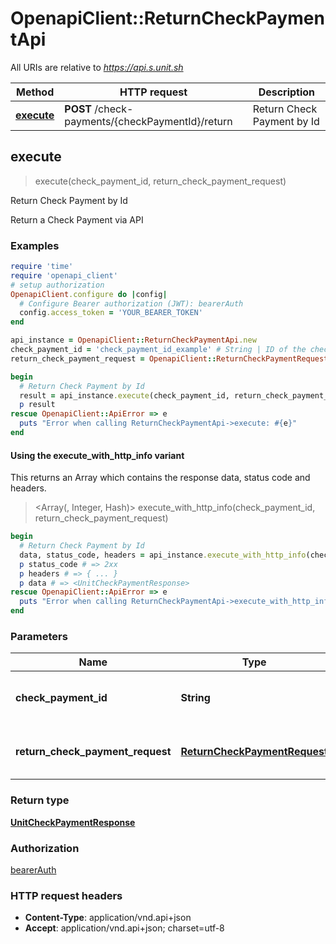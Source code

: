 # OpenapiClient::ReturnCheckPaymentApi

All URIs are relative to *https://api.s.unit.sh*

| Method | HTTP request | Description |
| ------ | ------------ | ----------- |
| [**execute**](ReturnCheckPaymentApi.md#execute) | **POST** /check-payments/{checkPaymentId}/return | Return Check Payment by Id |


## execute

> <UnitCheckPaymentResponse> execute(check_payment_id, return_check_payment_request)

Return Check Payment by Id

Return a Check Payment via API 

### Examples

```ruby
require 'time'
require 'openapi_client'
# setup authorization
OpenapiClient.configure do |config|
  # Configure Bearer authorization (JWT): bearerAuth
  config.access_token = 'YOUR_BEARER_TOKEN'
end

api_instance = OpenapiClient::ReturnCheckPaymentApi.new
check_payment_id = 'check_payment_id_example' # String | ID of the check payment to return
return_check_payment_request = OpenapiClient::ReturnCheckPaymentRequest.new # ReturnCheckPaymentRequest | Return Check Payment Request

begin
  # Return Check Payment by Id
  result = api_instance.execute(check_payment_id, return_check_payment_request)
  p result
rescue OpenapiClient::ApiError => e
  puts "Error when calling ReturnCheckPaymentApi->execute: #{e}"
end
```

#### Using the execute_with_http_info variant

This returns an Array which contains the response data, status code and headers.

> <Array(<UnitCheckPaymentResponse>, Integer, Hash)> execute_with_http_info(check_payment_id, return_check_payment_request)

```ruby
begin
  # Return Check Payment by Id
  data, status_code, headers = api_instance.execute_with_http_info(check_payment_id, return_check_payment_request)
  p status_code # => 2xx
  p headers # => { ... }
  p data # => <UnitCheckPaymentResponse>
rescue OpenapiClient::ApiError => e
  puts "Error when calling ReturnCheckPaymentApi->execute_with_http_info: #{e}"
end
```

### Parameters

| Name | Type | Description | Notes |
| ---- | ---- | ----------- | ----- |
| **check_payment_id** | **String** | ID of the check payment to return |  |
| **return_check_payment_request** | [**ReturnCheckPaymentRequest**](ReturnCheckPaymentRequest.md) | Return Check Payment Request |  |

### Return type

[**UnitCheckPaymentResponse**](UnitCheckPaymentResponse.md)

### Authorization

[bearerAuth](../README.md#bearerAuth)

### HTTP request headers

- **Content-Type**: application/vnd.api+json
- **Accept**: application/vnd.api+json; charset=utf-8

